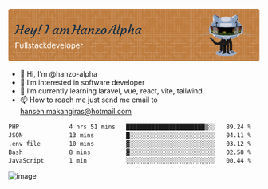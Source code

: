 ![Header](./github-header-image.png)

- 👋 Hi, I’m @hanzo-alpha
- 👀 I’m interested in software developer
- 🌱 I’m currently learning laravel, vue, react, vite, tailwind
- 📫 How to reach me just send me email to hansen.makangiras@hotmail.com 

<!---
hanzo-alpha/hanzo-alpha is a ✨ special ✨ repository because its `README.md` (this file) appears on your GitHub profile.
You can click the Preview link to take a look at your changes.
--->

<!--START_SECTION:waka-->

```txt
PHP              4 hrs 51 mins   ██████████████████████▒░░   89.24 %
JSON             13 mins         █░░░░░░░░░░░░░░░░░░░░░░░░   04.11 %
.env file        10 mins         ▓░░░░░░░░░░░░░░░░░░░░░░░░   03.12 %
Bash             8 mins          ▓░░░░░░░░░░░░░░░░░░░░░░░░   02.58 %
JavaScript       1 min           ░░░░░░░░░░░░░░░░░░░░░░░░░   00.44 %
```

<!--END_SECTION:waka-->

![image](https://github.com/hanzo-alpha/hanzo-alpha/assets/111342797/c4bd2977-6123-4017-8652-6e166259b484)

